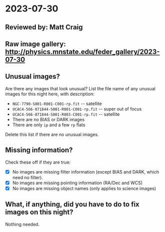 # 2023-07-30

## Reviewed by:   Matt Craig 

## Raw image gallery: http://physics.mnstate.edu/feder_gallery/2023-07-30

## Unusual images?

Are there any images that look unusual? List the file name of any unusual images for this night here, with description:

+ `NGC-7790-S001-R001-C001-rp.fit` -- satellite
+ `UCAC4-566-071844-S001-R001-C001-rp.fit` -- super out of focus
+ `UCAC4-566-071844-S001-R003-C001-rp.fit` -- satellite
+ There are no BIAS or DARK images
+ There are only `ip` and a few `rp` flats

Delete this list if there are no unusual images.

## Missing information?

Check these off if they are true:

- [x] No images are missing filter information (except BIAS and DARK, which need no filter).
- [x] No images are missing pointing information (RA/Dec and WCS)
- [x] No images are missing object names (only applies to science images)

## What, if anything, did you have to do to fix images on this night?

Nothing needed.
